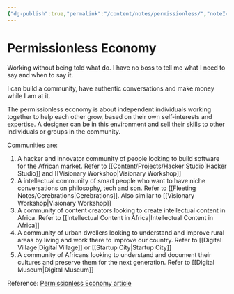 ```yaml
---
{"dg-publish":true,"permalink":"/content/notes/permissionless/","noteIcon":""}
---
```


# Permissionless Economy

Working without being told what do. I have no boss to tell me what I need to say and when to say it.

I can build a community, have authentic conversations and make money while I am at it.

The permissionless economy is about independent individuals working together to help each other grow, based on their own self-interests and expertise. A designer can be in this environment and sell their skills to other individuals or groups in the community.

Communities are:
1. A hacker and innovator community of people looking to build software for the African market. Refer to [[Content/Projects/Hacker Studio\|Hacker Studio]] and [[Visionary Workshop\|Visionary Workshop]]
2. A intellectual community of smart people who want to have niche conversations on philosophy, tech and son. Refer to [[Fleeting Notes/Cerebrations\|Cerebrations]]. Also similar to [[Visionary Workshop\|Visionary Workshop]]
3. A community of content creators looking to create intellectual content in Africa. Refer to [[Intellectual Content in Africa\|Intellectual Content in Africa]]
4. A community of urban dwellers looking to understand and improve rural areas by living and work there to improve our country. Refer to [[Digital Village\|Digital Village]] or [[Startup City\|Startup City]]
5. A community of Africans looking to understand and document their cultures and preserve them for the next generation. Refer to [[Digital Museum\|Digital Museum]]

Reference: [Permissionless Economy article](https://entrepreneurshandbook.co/the-permissionless-economy-is-the-greatest-opportunity-for-making-money-online-5545c9537c66)
